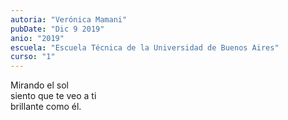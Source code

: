 ```yaml
---
autoria: "Verónica Mamani"
pubDate: "Dic 9 2019"
anio: "2019"
escuela: "Escuela Técnica de la Universidad de Buenos Aires"
curso: "1"
---
```

Mirando el sol\
siento que te veo a ti\
brillante como él.